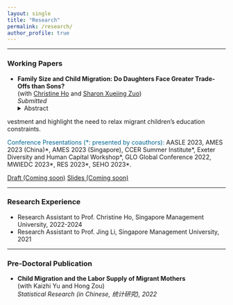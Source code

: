 ```yaml
---
layout: single
title: "Research"
permalink: /research/
author_profile: true
---
```



------
### Working Papers
- **Family Size and Child Migration: Do Daughters Face Greater Trade-Offs than Sons?**  
  (with [Christine Ho](https://sites.google.com/site/christineho5) and [Sharon Xuejing Zuo](https://sites.google.com/site/sharonxuejingzuo/home))  
  _Submitted_
   <details>
   <summary>Abstract</summary>
      Daughters may be less likely to migrate with parents because they tend to have more siblings in societies with strong son preference. Exploiting exogenous variation in twinning as an instrument, we find that a one unit increase in family size decreases the probability that a daughter migrates by 12.5 percentage points but has negligible effects on sons in China. The negative associations for daughters are stronger when migration restrictions are more stringent. The results are indicative of gendered family size trade-offs in a novel aspect of parental in
vestment and highlight the need to relax migrant children’s education constraints.
   </details>
   <!-- Medium skip -->
   
   <span style="color: #006692;">Conference Presentations (\*: presented by coauthors):</span> AASLE 2023, AMES 2023 (China)\*, AMES 2023 (Singapore), CCER Summer Institute\*, Exeter Diversity and Human Capital Workshop\*, GLO Global Conference 2022, MWIEDC 2023\*, RES 2023\*, SEHO 2023\*.

  <!--- [Draft (Coming soon)](#Buttons){: .btn--research} [Slides (Coming soon)](#Buttons){: .btn--research} --->
  <a href="" target="_blank" rel="noopener noreferrer">
  <i class="fas fa-file-pdf"></i> Draft (Coming soon)</a>
  <a href="" target="_blank" rel="noopener noreferrer">
  <i class="fas fa-file-powerpoint"></i> Slides (Coming soon)</a>

------
### Research Experience
- Research Assistant to Prof. Christine Ho, Singapore Management University, 2022-2024
- Research Assistant to Prof. Jing Li, Singapore Management University, 2021

------
### Pre-Doctoral Publication
- **Child Migration and the Labor Supply of Migrant Mothers**  
(with Kaizhi Yu and Hong Zou)  
_Statistical Research (in Chinese, 统计研究), 2022_
